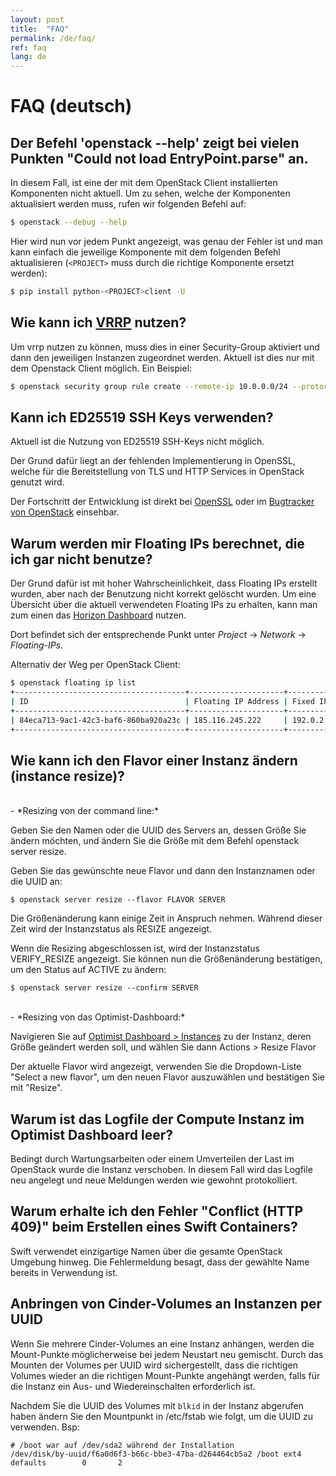 ```yaml
---
layout: post
title:  "FAQ"
permalink: /de/faq/
ref: faq
lang: de
---
```


FAQ (deutsch)
=============

Der Befehl 'openstack --help' zeigt bei vielen Punkten "Could not load EntryPoint.parse" an.
--------------------------------------------------------------------------------------------

In diesem Fall, ist eine der mit dem OpenStack Client installierten Komponenten
nicht aktuell. Um zu sehen, welche der Komponenten aktualisiert werden muss,
rufen wir folgenden Befehl auf:

```bash
$ openstack --debug --help
```

Hier wird nun vor jedem Punkt angezeigt, was genau der Fehler ist und man kann
einfach die jeweilige Komponente mit dem folgenden Befehl aktualisieren
(`<PROJECT>` muss durch die richtige Komponente ersetzt werden):

```bash
$ pip install python-<PROJECT>client -U

```

Wie kann ich [VRRP](https://de.wikipedia.org/wiki/Virtual_Router_Redundancy_Protocol) nutzen?
---------------------------------------------------------------------------------------------

Um vrrp nutzen zu können, muss dies in einer Security-Group aktiviert und dann
den jeweiligen Instanzen zugeordnet werden.  Aktuell ist dies nur mit dem
Openstack Client möglich. Ein Beispiel:

```bash
$ openstack security group rule create --remote-ip 10.0.0.0/24 --protocol vrrp --ethertype IPv4 --ingress  default
```

Kann ich ED25519 SSH Keys verwenden?
------------------------------------

Aktuell ist die Nutzung von ED25519 SSH-Keys nicht möglich.

Der Grund dafür liegt an der fehlenden Implementierung in OpenSSL, welche für
die Bereitstellung von TLS und HTTP Services in OpenStack genutzt wird.

Der Fortschritt der Entwicklung ist direkt bei
[OpenSSL](https://github.com/openssl/openssl/issues/487) oder im [Bugtracker
von OpenStack](https://bugs.launchpad.net/nova/+bug/1555521) einsehbar.

Warum werden mir Floating IPs berechnet, die ich gar nicht benutze?
-------------------------------------------------------------------

Der Grund dafür ist mit hoher Wahrscheinlichkeit, dass Floating IPs erstellt
wurden, aber nach der Benutzung nicht korrekt gelöscht wurden.  Um eine
Übersicht über die aktuell verwendeten Floating IPs zu erhalten, kann man zum
einen das [Horizon Dashboard](https://dashboard.optimist.innovo.cloud/) nutzen.

Dort befindet sich der entsprechende Punkt unter *Project* → *Network* →
*Floating-IPs*.

Alternativ der Weg  per OpenStack Client:

```bash
$ openstack floating ip list
+--------------------------------------+---------------------+------------------+--------------------------------------+--------------------------------------+----------------------------------+
| ID                                   | Floating IP Address | Fixed IP Address | Port                                 | Floating Network                     | Project                          |
+--------------------------------------+---------------------+------------------+--------------------------------------+--------------------------------------+----------------------------------+
| 84eca713-9ac1-42c3-baf6-860ba920a23c | 185.116.245.222     | 192.0.2.7        | a3097883-21cc-49fa-a060-bccc1678ece7 | 54258498-a513-47da-9369-1a644e4be692 | b15cde70d85749689e6568f973bb002  |
+--------------------------------------+---------------------+------------------+--------------------------------------+--------------------------------------+----------------------------------+
```

Wie kann ich den Flavor einer Instanz ändern (instance resize)?
---------------------------------------------------------------------------------------------

<br/>
- *Resizing von der command line:*

Geben Sie den Namen oder die UUID des Servers an, dessen Größe Sie ändern möchten, und ändern Sie die Größe mit dem Befehl openstack server resize. 

Geben Sie das gewünschte neue Flavor und dann den Instanznamen oder die UUID an:

```
$ openstack server resize --flavor FLAVOR SERVER
```

Die Größenänderung kann einige Zeit in Anspruch nehmen. Während dieser Zeit wird der Instanzstatus als RESIZE angezeigt. 

Wenn die Resizing abgeschlossen ist, wird der Instanzstatus VERIFY_RESIZE angezeigt. Sie können nun die Größenänderung bestätigen, um den Status auf ACTIVE zu ändern:
```
$ openstack server resize --confirm SERVER
```

<br/>
- *Resizing von das Optimist-Dashboard:*

Navigieren Sie auf [Optimist Dashboard > Instances](https://dashboard.optimist.innovo.cloud/project/instances/) zu der Instanz, deren Größe geändert werden soll, und wählen Sie dann Actions > Resize Flavor

Der aktuelle Flavor wird angezeigt, verwenden Sie die Dropdown-Liste "Select a new flavor", um den neuen Flavor auszuwählen und bestätigen Sie mit "Resize".



Warum ist das Logfile der Compute Instanz im Optimist Dashboard leer?
---------------------------------------------------------------------------------------------

Bedingt durch Wartungsarbeiten oder einem Umverteilen der Last im OpenStack wurde die Instanz verschoben. 
In diesem Fall wird das Logfile neu angelegt und neue Meldungen werden wie gewohnt protokolliert.

Warum erhalte ich den Fehler "Conflict (HTTP 409)" beim Erstellen eines Swift Containers?
---------------------------------------------------------------------------------------------

Swift verwendet einzigartige Namen über die gesamte OpenStack Umgebung hinweg. 
Die Fehlermeldung besagt, dass der gewählte Name bereits in Verwendung ist.


Anbringen von Cinder-Volumes an Instanzen per UUID
---------------------------------------------------------------------------------------------

Wenn Sie mehrere Cinder-Volumes an eine Instanz anhängen, werden die Mount-Punkte möglicherweise bei jedem Neustart neu gemischt. Durch das Mounten der Volumes per UUID wird sichergestellt, dass die richtigen Volumes wieder an die richtigen Mount-Punkte angehängt werden, falls für die Instanz ein Aus- und Wiedereinschalten erforderlich ist.

Nachdem Sie die UUID des Volumes mit `blkid` in der Instanz abgerufen haben ändern Sie den Mountpunkt in /etc/fstab wie folgt, um die UUID zu verwenden.
Bsp:
```
# /boot war auf /dev/sda2 während der Installation
/dev/disk/by-uuid/f6a0d6f3-b66c-bbe3-47ba-d264464cb5a2 /boot ext4    defaults        0       2
```
